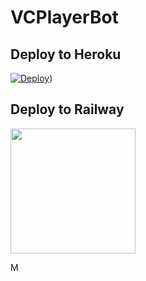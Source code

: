 # VCPlayerBot

## Deploy to Heroku

[![Deploy](https://www.herokucdn.com/deploy/button.svg)](https://heroku.com/deploy?template=https://github.com/HarshPanditXD/only-video))

## Deploy to Railway
<p><a href=https://github.com/subinps/VCPlayerBot/issues/7> <img src="https://img.shields.io/badge/Deploy%20To%20Railway-blueviolet?style=for-the-badge&logo=railway" width="200""/></a></p>

M
